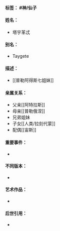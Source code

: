 #### 标签： #神/仙子
#### 姓名：
- 塔宇革忒
#### 别名：
- Taygete
#### 描述：
- [[普勒阿得斯七姐妹]]
#### 亲属关系：
- 父亲[[阿特拉斯]]
- 母亲[[普勒俄涅]]
- 兄弟姐妹
- 子女[[人类/拉刻代蒙]]
- 配偶[[宙斯]]
#### 重要事件：
- 
#### 不同版本：
- 
#### 艺术作品：
- 
#### 后世引用：
- 